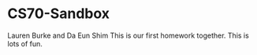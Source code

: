 # CS70-Sandbox
Lauren Burke and Da Eun Shim
This is our first homework together.
This is lots of fun.

